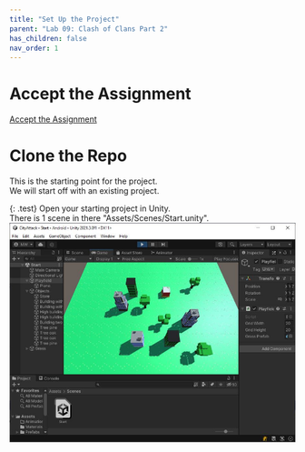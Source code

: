 ```yaml
---
title: "Set Up the Project"
parent: "Lab 09: Clash of Clans Part 2"
has_children: false
nav_order: 1
---
```


# Accept the Assignment
[Accept the Assignment](https://classroom.github.com/a/ZoQQ944B)

# Clone the Repo
This is the starting point for the project.\
We will start off with an existing project.

{: .test}
Open your starting project in Unity.\
There is 1 scene in there "Assets/Scenes/Start.unity".\
![Game Scene](images/lab09/start.jpg "Game Scene")
